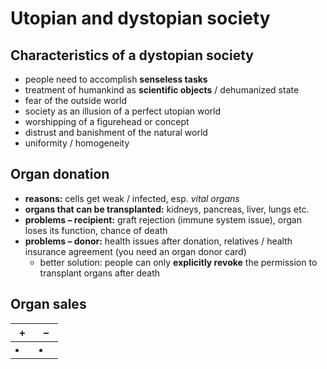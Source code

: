 # Utopian and dystopian society

## Characteristics of a dystopian society

- people need to accomplish **senseless tasks**
- treatment of humankind as **scientific objects** / dehumanized state
- fear of the outside world
- society as an illusion of a perfect utopian world
- worshipping of a figurehead or concept
- distrust and banishment of the natural world
- uniformity / homogeneity

## Organ donation

- **reasons:** cells get weak / infected, esp. *vital organs*
- **organs that can be transplanted:** kidneys, pancreas, liver, lungs etc.
- **problems – recipient:** graft rejection (immune system issue), organ loses its function, chance of death
- **problems – donor:** health issues after donation, relatives / health insurance agreement (you need an organ donor card)
	- better solution: people can only **explicitly revoke** the permission to transplant organs after death

## Organ sales

| + | – |
| --- | --- |
| <li></li> | <li></li> |
<!--stackedit_data:
eyJoaXN0b3J5IjpbNDYxNjUzMTAzLC0xMzcwOTkyODgyLC02OD
k3NzM4MzJdfQ==
-->